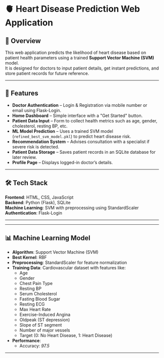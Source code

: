 # 🫀 Heart Disease Prediction Web Application

## 📌 Overview
This web application predicts the likelihood of heart disease based on patient health parameters using a trained **Support Vector Machine (SVM)** model.  
It is designed for doctors to input patient details, get instant predictions, and store patient records for future reference.

---

## 🚀 Features
- **Doctor Authentication** – Login & Registration via mobile number or email using Flask-Login.
- **Home Dashboard** – Simple interface with a "Get Started" button.
- **Patient Data Input** – Form to collect health metrics such as age, gender, cholesterol, resting BP, etc.
- **ML Model Prediction** – Uses a trained SVM model (`refined_best_svm_model.pkl`) to predict heart disease risk.
- **Recommendation System** – Advises consultation with a specialist if severe risk is detected.
- **Patient Data Storage** – Saves patient records in an SQLite database for later review.
- **Profile Page** – Displays logged-in doctor’s details.

---

## 🛠️ Tech Stack
**Frontend**: HTML, CSS, JavaScript  
**Backend**: Python (Flask), SQLite  
**Machine Learning**: SVM with preprocessing using StandardScaler  
**Authentication**: Flask-Login  

---

---

## 📊 Machine Learning Model
- **Algorithm**: Support Vector Machine (SVM)
- **Best Kernel**: RBF
- **Preprocessing**: StandardScaler for feature normalization
- **Training Data**: Cardiovascular dataset with features like:
  - Age
  - Gender
  - Chest Pain Type
  - Resting BP
  - Serum Cholesterol
  - Fasting Blood Sugar
  - Resting ECG
  - Max Heart Rate
  - Exercise-Induced Angina
  - Oldpeak (ST depression)
  - Slope of ST segment
  - Number of major vessels
  - Target (0: No Heart Disease, 1: Heart Disease)
- **Performance**:
  - Accuracy: *97.5*

---


